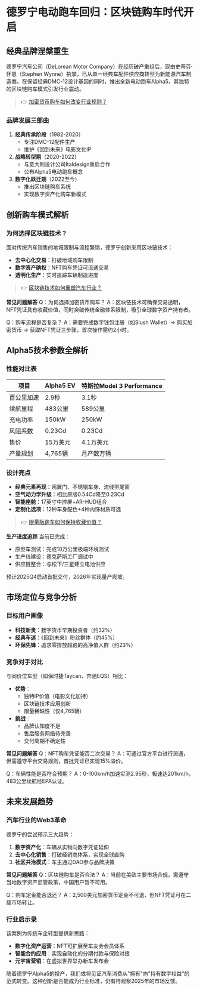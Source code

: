 # 德罗宁电动跑车回归：区块链购车时代开启

## 经典品牌涅槃重生
德罗宁汽车公司（DeLorean Motor Company）在经历破产重组后，现由史蒂芬·怀恩（Stephen Wynne）执掌，已从单一经典车配件供应商转型为新能源汽车制造商。在保留经典DMC-12设计基因的同时，推出全新电动跑车Alpha5，其独特的区块链购车模式引发行业震动。

> 👉 [加密货币购车如何改变行业规则？](https://bit.ly/okx_welcome)

### 品牌发展三部曲
1. **经典传承阶段**（1982-2020）
   - 专注DMC-12配件生产
   - 维护《回到未来》电影文化IP
2. **战略转型期**（2020-2022）
   - 与意大利设计公司Italdesign重启合作
   - 公布Alpha5电动跑车概念
3. **数字化跃迁期**（2022至今）
   - 推出区块链购车系统
   - 实现数字资产化购车新模式

## 创新购车模式解析

### 为何选择区块链技术？
面对传统汽车销售的地域限制与流程繁琐，德罗宁创新采用区块链技术：
- **去中心化交易**：打破地域购车限制
- **数字资产确权**：NFT购车凭证可流通交易
- **透明化生产**：实时追踪车辆制造进度

> 👉 [区块链技术如何重塑汽车行业？](https://bit.ly/okx_welcome)

**常见问题解答**
Q：为何选择加密货币购车？
A：区块链技术可确保交易透明，NFT凭证具有收藏价值，同时突破传统金融体系限制，吸引全球数字资产持有者。

Q：购车流程是否复杂？
A：需要完成数字钱包注册（如Slush Wallet）→ 购买加密货币 → 获取NFT凭证三步骤，首次操作需约2小时。

## Alpha5技术参数全解析

### 性能对比表
| 项目          | Alpha5 EV          | 特斯拉Model 3 Performance |
|---------------|--------------------|---------------------------|
| 百公里加速    | 2.9秒             | 3.1秒                     |
| 续航里程      | 483公里           | 589公里                   |
| 充电功率      | 150kW             | 250kW                     |
| 风阻系数      | 0.23Cd            | 0.23Cd                    |
| 售价          | 15万美元          | 4.1万美元                 |
| 产量规划      | 4,765辆           | 月产数万辆                 |

### 设计亮点
- **经典元素再现**：鸥翼门、不锈钢车身、流线型尾窗
- **空气动力学升级**：相比原版0.54Cd降至0.23Cd
- **智能座舱**：17英寸中控屏+AR-HUD组合
- **定制化选项**：12种车身配色+4种内饰材质可选

> 👉 [限量版跑车如何保持收藏价值？](https://bit.ly/okx_welcome)

**生产进度追踪**
当前已完成：
- 原型车测试：完成10万公里极端环境测试
- 生产线建设：德克萨斯工厂调试中
- 供应链整合：与松下/三星建立电池供应

预计2025Q4启动首批交付，2026年实现量产爬坡。

## 市场定位与竞争分析

### 目标用户画像
- **科技新贵**：数字货币早期投资者（约32%）
- **经典车迷**：《回到未来》粉丝群体（约45%）
- **环保先锋**：追求零排放超跑的高净值人群（约23%）

### 竞争对手对比
与同价位车型（如保时捷Taycan、奔驰EQS）相比：
- **优势**：
  - 独特IP价值（电影文化加持）
  - 区块链技术应用创新
  - 限量稀缺性（仅4,765辆）
- **挑战**：
  - 品牌认知度不足
  - 售后服务网络待完善
  - 交付周期不确定性

**常见问题解答**
Q：NFT购车凭证能否二次交易？
A：可通过官方平台进行流通，但需遵守平台交易规则，首批凭证已实现15%溢价。

Q：车辆性能是否符合预期？
A：0-100km/h加速实测2.95秒，极速达201km/h，483公里续航经EPA认证。

## 未来发展趋势

### 汽车行业的Web3革命
德罗宁的尝试预示三大趋势：
1. **数字资产化**：车辆从实物向数字凭证延伸
2. **去中心化销售**：打破经销商体系，实现全球直购
3. **社区共治模式**：车主通过DAO参与品牌决策

**常见问题解答**
Q：区块链购车是否合法？
A：当前在美欧主要市场合规，需遵守当地数字资产监管政策，中国用户暂不可用。

Q：购车定金能否退还？
A：2,500美元加密货币定金不可退，但NFT凭证可在二级市场转让。

### 行业启示录
该案例为传统车企转型提供新思路：
- **数字化资产运营**：NFT可扩展至车友会会员体系
- **智能合约应用**：实现自动化的分期付款与保险对接
- **元宇宙营销**：在虚拟世界举办新车发布会

随着德罗宁Alpha5的投产，我们或将见证汽车消费从"拥有"向"持有数字权益"的范式转变。这种创新是否能成为行业标准，仍有待观察2025年的市场反馈。